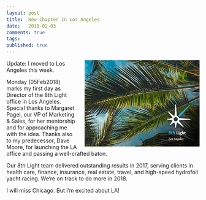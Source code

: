 ```yaml
---
layout: post
title:  New Chapter in Los Angeles
date:   2018-02-03
comments: true
tags: 
published: true
---
```

<img style="margin-left:20px" src="/images/LA_palm_tree_8thLight.jpg" width="300" height="225" align="right" alt="Los Angeles - Ray Hightower" title="Los Angeles - Ray Hightower">

Update: I moved to Los Angeles this week.

Monday (05Feb2018) marks my first day as Director of the 8th Light office in Los Angeles. Special thanks to Margaret Pagel, our VP of Marketing & Sales, for her mentorship and for approaching me with the idea. Thanks also to my predecessor, Dave Moore, for launching the LA office and passing a well-crafted baton.

<!--more-->

Our 8th Light team delivered outstanding results in 2017, serving clients in health care, finance, insurance, real estate, travel, and high-speed hydrofoil yacht racing. We’re on track to do more in 2018.

I will miss Chicago. But I’m excited about LA!
